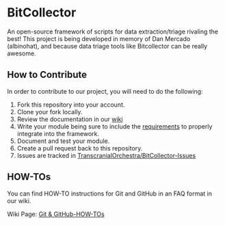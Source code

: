 # BitCollector
An open-source framework of scripts for data extraction/triage rivaling the best! This project is being developed in memory of Dan Mercado (albinohat), and because data triage tools like Bitcollector can be really awesome.

## How to Contribute
In order to contribute to our project, you will need to do the following:

1. Fork this repository into your account.
2. Clone your fork locally.
3. Review the documentation in our [wiki](https://github.com/TranscranialOrchestra/BitCollector/wiki)
4. Write your module being sure to include the [requirements](https://github.com/TranscranialOrchestra/BitCollector/wiki/BitCollector-Module-Requirements) to properly integrate into the framework.
5. Document and test your module.
6. Create a pull request back to this repository.
7. Issues are tracked in [TranscranialOrchestra/BitCollector-Issues](https://github.com/TranscranialOrchestra/BitCollector-Issues/issues)

## HOW-TOs
You can find HOW-TO instructions for Git and GitHub  in an FAQ format in our wiki.

Wiki Page: [Git & GitHub-HOW-TOs](https://github.com/TranscranialOrchestra/BitCollector/wiki/Git-&-GitHub-HOW-TOs)
